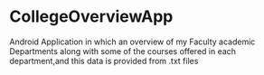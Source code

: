 # CollegeOverviewApp
Android Application in which an overview of my Faculty academic Departments along with some of the courses offered in each department,and this data is provided from .txt files

